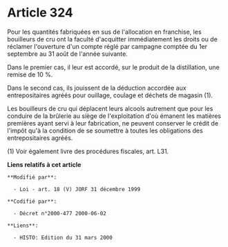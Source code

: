 # Article 324

Pour les quantités fabriquées en sus de l'allocation en franchise, les bouilleurs de cru ont la faculté d'acquitter
immédiatement les droits ou de réclamer l'ouverture d'un compte réglé par campagne comptée du 1er septembre au 31 août de
l'année suivante.

Dans le premier cas, il leur est accordé, sur le produit de la distillation, une remise de 10 %.

Dans le second cas, ils jouissent de la déduction accordée aux entrepositaires agréés pour ouillage, coulage et déchets de
magasin (1).

Les bouilleurs de cru qui déplacent leurs alcools autrement que pour les conduire de la brûlerie au siège de l'exploitation
d'où émanent les matières premières ayant servi à leur fabrication, ne peuvent conserver le crédit de l'impôt qu'à la
condition de se soumettre à toutes les obligations des entrepositaires agréés.

(1) Voir également livre des procédures fiscales, art. L31.

**Liens relatifs à cet article**

	**Modifié par**:

	  - Loi - art. 18 (V) JORF 31 décembre 1999

	**Codifié par**:

	  - Décret n°2000-477 2000-06-02

	**Liens**:

	  - HISTO: Edition du 31 mars 2000
